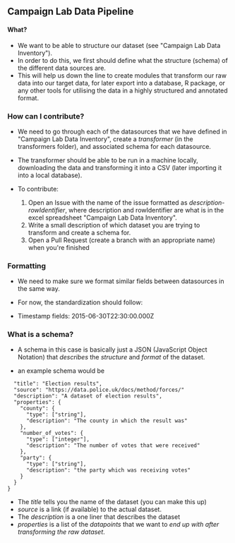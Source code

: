 ## Campaign Lab Data Pipeline

#### What?

* We want to be able to structure our dataset (see "Campaign Lab Data Inventory").
* In order to do this, we first should define what the structure (schema) of the different data sources are.
* This will help us down the line to create modules that transform our raw data into our target data, for later export into a database, R package, or any other tools for utilising the data in a highly structured and annotated format.

### How can I contribute?

* We need to go through each of the datasources that we have defined in "Campaign Lab Data Inventory", create a *transformer* (in the transformers folder), and associated schema for each datasource.
* The transformer should be able to be run in a machine locally, downloading the data and transforming it into a CSV (later importing it into a local database).
* To contribute:

    1. Open an Issue with the name of the issue formatted as *description-rowIdentifier*, where description and rowIdentifier are what is in the excel spreadsheet "Campaign Lab Data Inventory".
    2. Write a small description of which dataset you are trying to transform and create a schema for.
    3. Open a Pull Request (create a branch with an appropriate name) when you're finished

### Formatting

* We need to make sure we format similar fields between datasources in the same way.

* For now, the standardization should follow:

* Timestamp fields: 2015-06-30T22:30:00.000Z

### What is a schema?

* A schema in this case is basically just a JSON (JavaScript Object Notation) that *describes* the *structure* and *format* of the dataset.

* an example schema would be

```{
  "title": "Election results",
  "source": "https://data.police.uk/docs/method/forces/"
  "description": "A dataset of election results",
  "properties": {
    "county": {
      "type": ["string"],
      "description": "The county in which the result was"
    },
    "number_of_votes": {
      "type": ["integer"],
      "description": "The number of votes that were received"
    },
    "party": {
      "type": ["string"],
      "description": "the party which was receiving votes"
    }
  }
}
```

* The *title* tells you the name of the dataset (you can make this up)
* *source* is a link (if available) to the actual dataset.
* The *description* is a one liner that describes the dataset
* *properties* is a list of the *datapoints* that we want to *end up with after transforming the raw dataset*.
